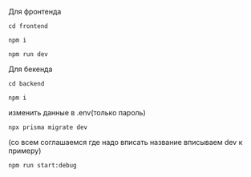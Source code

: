 Для фронтенда

```
cd frontend
```
```
npm i
```
```
npm run dev
```
Для бекенда
```
cd backend
```
```
npm i
```
изменить данные в .env(только пароль)
```
npx prisma migrate dev
```
(со всем соглашаемся где надо вписать название вписываем dev к примеру)
```
npm run start:debug
```
